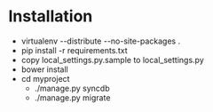 Installation
=============

* virtualenv --distribute --no-site-packages .
* pip install -r requirements.txt
* copy local_settings.py.sample to local_settings.py
* bower install
* cd myproject
  * ./manage.py syncdb
  * ./manage.py migrate